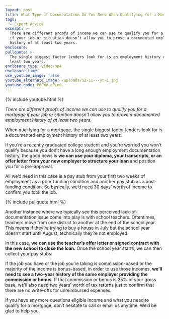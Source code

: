 ```yaml
---
layout: post
title: What Type of Documentation Do You Need When Qualifying for a Mortgage?
tags:
  - Expert Advice
excerpt: >-
  There are different proofs of income we can use to qualify you for a mortgage
  if your job or situation doesn’t allow you to prove a documented employment
  history of at least two years.
enclosure:
pullquote: >-
  The single biggest factor lenders look for is an employment history of at
  least two years.
enclosure_type: video/mp4
enclosure_time:
use_youtube_image: false
youtube_alternate_image: /uploads/12-11---yt-1.jpg
youtube_code: P6CWV-qPLn0
---
```



{% include youtube.html %}

*There are different proofs of income we can use to qualify you for a mortgage if your job or situation doesn’t allow you to prove a documented employment history of at least two years.*

When qualifying for a mortgage, the single biggest factor lenders look for is a documented employment history of at least two years.

If you’re a recently graduated college student and you’re worried you won’t qualify because you don’t have a long enough employment documentation history, the good news is **we can use your diploma, your transcripts, or an offer letter from your new employer to structure your loan** and position you for a pre-approval.

All we’d need in this case is a pay stub from your first two weeks of employment as a prior funding condition and another pay stub as a post-funding condition. So basically, we’d need 30 days’ worth of income to confirm you took the job.

{% include pullquote.html %}

Another instance where we typically see this perceived lack-of-documentation issue come into play is with school teachers. Oftentimes, teachers move from one district to another at the end of the school year. This means if they’re trying to buy a house in July but the school year doesn’t start until August, technically they’re not employed.

In this case, **we can use the teacher’s offer letter or signed contract with the new school to close the loan.** Once the school year starts, we can then collect your pay stubs.

If the job you have or the job you’re taking is commission-based or the majority of the income is bonus-based, in order to use those incomes, **we’ll need to see a two-year history of the same employer providing the commission or bonus.** If that commission or bonus is 25% of your gross base, we’ll also need two years’ worth of tax returns just to confirm that there are no write-offs for unreimbursed expenses.

If you have any more questions eligible income and what you need to qualify for a mortgage, don’t hesitate to call or email us anytime. We’d be glad to help you.
